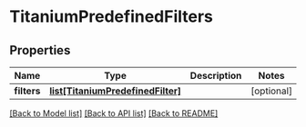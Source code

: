 # TitaniumPredefinedFilters


## Properties
Name | Type | Description | Notes
------------ | ------------- | ------------- | -------------
**filters** | [**list[TitaniumPredefinedFilter]**](TitaniumPredefinedFilter.md) |  | [optional] 

[[Back to Model list]](../README.md#documentation-for-models) [[Back to API list]](../README.md#documentation-for-api-endpoints) [[Back to README]](../README.md)


